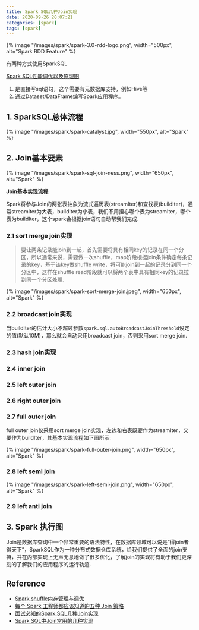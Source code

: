 ```yaml
---
title: Spark SQL几种Join实现
date: 2020-09-26 20:07:21
categories: [spark]
tags: [spark]
---
```



{% image "/images/spark/spark-3.0-rdd-logo.png", width="500px", alt="Spark RDD Feature" %}

<!--more-->

有两种方式使用SparkSQL

[Spark SQL性能调优以及原理图](https://blog.csdn.net/huang66666666/article/details/86558454)

1. 是直接写sql语句，这个需要有元数据库支持，例如Hive等
2. 通过Dataset/DataFrame编写Spark应用程序。

## 1. SparkSQL总体流程

{% image "/images/spark/spark-catalyst.jpg", width="550px", alt="Spark" %}

## 2. Join基本要素

{% image "/images/spark/spark-sql-join-ness.png", width="650px", alt="Spark" %}

**Join基本实现流程**

Spark将参与Join的两张表抽象为流式遍历表(streamIter)和查找表(buildIter)，通常streamIter为大表，buildIter为小表，我们不用担心哪个表为streamIter，哪个表为buildIter，这个spark会根据join语句自动帮我们完成.

### 2.1 sort merge join实现

> 要让两条记录能join到一起，首先需要将具有相同key的记录在同一个分区，所以通常来说，需要做一次shuffle，map阶段根据join条件确定每条记录的key，基于该key做shuffle write，将可能join到一起的记录分到同一个分区中，这样在shuffle read阶段就可以将两个表中具有相同key的记录拉到同一个分区处理.

{% image "/images/spark/spark-sort-merge-join.jpeg", width="650px", alt="Spark" %}

### 2.2 broadcast join实现

当buildIter的估计大小不超过参数`spark.sql.autoBroadcastJoinThreshold`设定的值(默认10M)，那么就会自动采用broadcast join，否则采用sort merge join.

### 2.3 hash join实现

### 2.4 inner join

### 2.5 left outer join

### 2.6 right outer join

### 2.7 full outer join

full outer join仅采用sort merge join实现，左边和右表既要作为streamIter，又要作为buildIter，其基本实现流程如下图所示:

{% image "/images/spark/spark-full-outer-join.png", width="650px", alt="Spark" %}

### 2.8 left semi join

{% image "/images/spark/spark-left-semi-join.png", width="650px", alt="Spark" %}

### 2.9 left anti join

## 3. Spark 执行图

Join是数据库查询中一个非常重要的语法特性，在数据库领域可以说是“得join者得天下”，SparkSQL作为一种分布式数据仓库系统，给我们提供了全面的join支持，并在内部实现上无声无息地做了很多优化，了解join的实现将有助于我们更深刻的了解我们的应用程序的运行轨迹.

## Reference

- [Spark shuffle内存管理与调优](https://zhuanlan.zhihu.com/p/129083349)
- [每个 Spark 工程师都应该知道的五种 Join 策略](https://www.iteblog.com/archives/9870.html)
- [面试必知的Spark SQL几种Join实现](https://database.51cto.com/art/202009/626552.htm)
- [Spark SQL中Join常用的几种实现](https://www.iteblog.com/archives/2086.html)



